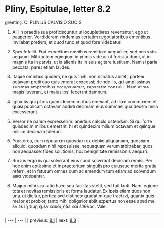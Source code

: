 # Pliny, Espitulae, letter 8.2

greeting. C. PLINIUS CALVISIO SUO S.



1. Alii in praedia sua proficiscuntur ut locupletiores revertantur, ego ut pauperior. Vendideram vindemias certatim negotiatoribus ementibus. Invitabat pretium, et quod tunc et quod fore videbatur.



2. Spes fefellit. Erat expeditum omnibus remittere aequaliter, sed non satis aequum. Mihi autem egregium in primis videtur ut foris ita domi, ut in magnis ita in parvis, ut in alienis ita in suis agitare iustitiam. Nam si paria peccata, pares etiam laudes.



3. Itaque omnibus quidem, ne quis 'mihi non donatus abiret', partem octavam pretii quo quis emerat concessi; deinde iis, qui amplissimas summas emptionibus occupaverant, separatim consului. Nam et me magis iuverant, et maius ipsi fecerant damnum.



4. Igitur iis qui pluris quam decem milibus emerant, ad illam communem et quasi publicam octavam addidi decimam eius summae, qua decem milia excesserant.



5. Vereor ne parum expresserim: apertius calculo ostendam. Si qui forte quindecim milibus emerant, hi et quindecim milium octavam et quinque milium decimam tulerunt.



6. Praeterea, cum reputarem quosdam ex debito aliquantum, quosdam aliquid, quosdam nihil reposuisse, nequaquam verum arbitrabar, quos non aequasset fides solutionis, hos benignitate remissionis aequari.



7. Rursus ergo iis qui solverant eius quod solverant decimam remisi. Per hoc enim aptissime et in praeteritum singulis pro cuiusque merito gratia referri, et in futurum omnes cum ad emendum tum etiam ad solvendum allici videbantur.



8. Magno mihi seu ratio haec seu facilitas stetit, sed fuit tanti. Nam regione tota et novitas remissionis et forma laudatur. Ex ipsis etiam quos non una, ut dicitur, pertica sed distincte gradatim-que tractavi, quanto quis melior et probior, tanto mihi obligatior abiit expertus non esse apud me ἐν δὲ ἰῇ τιμῇ ἠμὲν κακὸς ἠδὲ καὶ ἐσθλός. Vale.



---

| --- | --- |
| previous: [8.1](../8.1/) | next: [8.3](../8.3/) |